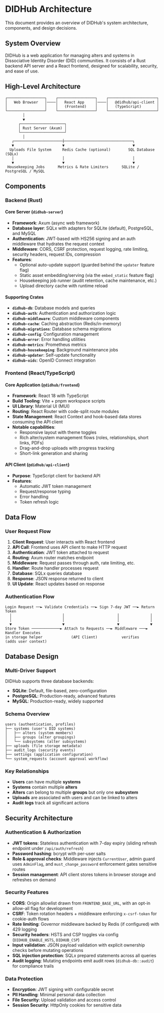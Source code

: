 # DIDHub Architecture

This document provides an overview of DIDHub's system architecture, components, and design decisions.

## System Overview

DIDHub is a web application for managing alters and systems in Dissociative Identity Disorder (DID) communities. It consists of a Rust backend API server and a React frontend, designed for scalability, security, and ease of use.

## High-Level Architecture

```
┌─────────────────┐    ┌─────────────────┐    ┌──────────────────────┐
│   Web Browser   │────│   React App     │────│   @didhub/api-client │
│                 │    │   (Frontend)    │    │   (TypeScript)       │
└─────────────────┘    └─────────────────┘    └──────────────────────┘
        │
        ▼
      ┌────────────────────┐
      │ Rust Server (Axum) │
      └────────────────────┘
        │
   ┌──────────────────────┼───────────────────────────────┐
   ▼                      ▼                               ▼
  Uploads File System     Redis Cache (optional)        SQL Database (SQLx)
   │                      │                               │
   ▼                      ▼                               ▼
 Housekeeping Jobs      Metrics & Rate Limiters      SQLite / PostgreSQL / MySQL
```

## Components

### Backend (Rust)

#### Core Server (`didhub-server`)

- **Framework**: Axum (async web framework)
- **Database layer**: SQLx with adapters for SQLite (default), PostgreSQL, and MySQL
- **Authentication**: JWT-based with HS256 signing and an auth middleware that hydrates the request context
- **Middleware**: CORS, CSRF protection, request logging, rate limiting, security headers, request IDs, compression
- **Features**:
  - Optional auto-update support (guarded behind the `updater` feature flag)
  - Static asset embedding/serving (via the `embed_static` feature flag)
  - Housekeeping job runner (audit retention, cache maintenance, etc.)
  - Upload directory cache with runtime reload

#### Supporting Crates

- **`didhub-db`**: Database models and queries
- **`didhub-auth`**: Authentication and authorization logic
- **`didhub-middleware`**: Custom middleware components
- **`didhub-cache`**: Caching abstraction (Redis/in-memory)
- **`didhub-migrations`**: Database schema migrations
- **`didhub-config`**: Configuration management
- **`didhub-error`**: Error handling utilities
- **`didhub-metrics`**: Prometheus metrics
- **`didhub-housekeeping`**: Background maintenance jobs
- **`didhub-updater`**: Self-update functionality
- **`didhub-oidc`**: OpenID Connect integration

### Frontend (React/TypeScript)

#### Core Application (`@didhub/frontend`)

- **Framework**: React 18 with TypeScript
- **Build Tooling**: Vite + pnpm workspace scripts
- **UI Library**: Material UI (MUI)
- **Routing**: React Router with code-split route modules
- **State Management**: React Context and hook-based data stores consuming the API client
- **Notable capabilities**:
  - Responsive layout with theme toggles
  - Rich alter/system management flows (roles, relationships, short links, PDFs)
  - Drag-and-drop uploads with progress tracking
  - Short-link generation and sharing

#### API Client (`@didhub/api-client`)

- **Purpose**: TypeScript client for backend API
- **Features**:
  - Automatic JWT token management
  - Request/response typing
  - Error handling
  - Token refresh logic

## Data Flow

### User Request Flow

1. **Client Request**: User interacts with React frontend
2. **API Call**: Frontend uses API client to make HTTP request
3. **Authentication**: JWT token attached to request
4. **Routing**: Axum router matches endpoint
5. **Middleware**: Request passes through auth, rate limiting, etc.
6. **Handler**: Route handler processes request
7. **Database**: SQLx queries database
8. **Response**: JSON response returned to client
9. **UI Update**: React updates based on response

### Authentication Flow

```
Login Request ──► Validate Credentials ──► Sign 7‑day JWT ──► Return Token
  │                       │                        │              │
  │                       │                        │              │
  ▼                       ▼                        ▼              ▼
Store Token ─────────────► Attach to Requests ──► Middleware ───► Handler Executes
in storage helper             (API Client)           verifies       (adds user context)
```

## Database Design

### Multi-Driver Support

DIDHub supports three database backends:

- **SQLite**: Default, file-based, zero-configuration
- **PostgreSQL**: Production-ready, advanced features
- **MySQL**: Production-ready, widely supported

### Schema Overview

```
users (authentication, profiles)
├── systems (user's DID systems)
│   ├── alters (system members)
│   ├── groups (alter groupings)
│   └── subsystems (alter subsystems)
├── uploads (file storage metadata)
├── audit_logs (security events)
├── settings (application configuration)
└── system_requests (account approval workflow)
```

### Key Relationships

- **Users** can have multiple **systems**
- **Systems** contain multiple **alters**
- **Alters** can belong to multiple **groups** but only one **subsystem**
- **Uploads** are associated with users and can be linked to alters
- **Audit logs** track all significant actions

## Security Architecture

### Authentication & Authorization

- **JWT tokens**: Stateless authentication with 7-day expiry (sliding refresh endpoint under `/api/auth/refresh`)
- **Password hashing**: bcrypt with per-user salts
- **Role & approval checks**: Middleware injects `CurrentUser`, admin guard uses `AdminFlag`, and `must_change_password` enforcement gates sensitive routes
- **Session management**: API client stores tokens in browser storage and refreshes on demand

### Security Features

- **CORS**: Origin allowlist drawn from `FRONTEND_BASE_URL`, with an opt-in allow-all flag for development
- **CSRF**: Token rotation headers + middleware enforcing `x-csrf-token` for cookie-auth flows
- **Rate limiting**: Governor middleware backed by Redis (if configured) with 429 logging
- **Security headers**: HSTS and CSP toggles via config (`DIDHUB_ENABLE_HSTS`, `DIDHUB_CSP`)
- **Input validation**: JSON payload validation with explicit ownership checks before mutating operations
- **SQL injection protection**: SQLx prepared statements across all queries
- **Audit logging**: Mutating endpoints emit audit rows (`didhub-db::audit`) for compliance trails

### Data Protection

- **Encryption**: JWT signing with configurable secret
- **PII Handling**: Minimal personal data collection
- **File Security**: Upload validation and access control
- **Session Security**: HttpOnly cookies for sensitive data